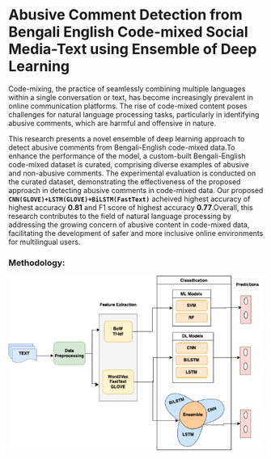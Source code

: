 # Abusive Comment Detection from Bengali English Code-mixed Social Media-Text using Ensemble of Deep Learning

Code-mixing, the practice of seamlessly combining multiple languages within a single conversation or text, has become increasingly prevalent in online communication platforms. The rise of code-mixed content poses challenges for natural language processing tasks, particularly in identifying abusive comments, which are harmful and offensive in nature.

This research presents a novel ensemble of deep learning approach to detect abusive comments from Bengali-English code-mixed data.To enhance the performance of the model, a custom-built Bengali-English code-mixed dataset is curated, comprising diverse examples of abusive and non-abusive comments. The experimental evaluation is conducted on the curated dataset, demonstrating the effectiveness of the proposed approach in detecting abusive comments in code-mixed data. Our proposed <b>`CNN(GLOVE)+LSTM(GLOVE)+BiLSTM(FastText)`</b> acheived highest accuracy of highest accuracy <b>0.81</b> and F1 score of highest accuracy <b>0.77</b>.Overall, this research contributes to the field of natural language processing by addressing the growing concern of abusive content in code-mixed data, facilitating the development of safer and more inclusive online environments for multilingual users.

<h3>Methodology:</h3>
<img align="center" src="https://github.com/ifahim1000/Abusive-Comment-Detection-from-Bengali--English-Code-mixed-Social-Media-Text/blob/main/last.drawio.png" alt="ifahim1000"  >
